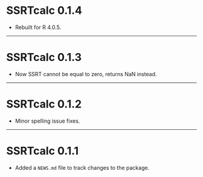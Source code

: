 # SSRTcalc 0.1.4

* Rebuilt for R 4.0.5.

---


# SSRTcalc 0.1.3

* Now SSRT cannot be equal to zero, returns NaN instead.

---

# SSRTcalc 0.1.2

* Minor spelling issue fixes.


---

# SSRTcalc 0.1.1

* Added a `NEWS.md` file to track changes to the package.
